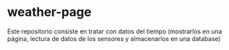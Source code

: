 # weather-page

Este repositorio consiste en tratar con datos del tiempo (mostrarlos en una página, lectura de datos de los sensores y almacenarlos en una database)

